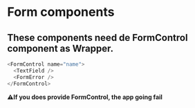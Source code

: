 # Form components

## These components need de FormControl component as Wrapper.

```javascript
<FormControl name="name">
  <TextField />
  <FormError />
</FormControl>
```

**⚠️If you does provide FormControl, the app going fail**
